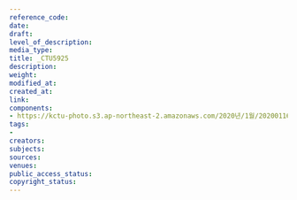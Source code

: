 ```yaml
---
reference_code: 
date: 
draft: 
level_of_description: 
media_type: 
title: _CTU5925
description: 
weight: 
modified_at: 
created_at: 
link: 
components:
- https://kctu-photo.s3.ap-northeast-2.amazonaws.com/2020년/1월/20200116_경마+기수+문중원+열사+49재/_CTU5925.jpg
tags:
- 
creators: 
subjects: 
sources: 
venues: 
public_access_status: 
copyright_status: 
---
```

